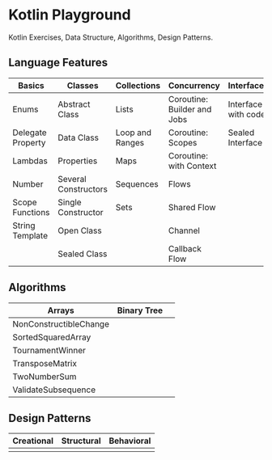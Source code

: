# Kotlin Playground

Kotlin Exercises, Data Structure, Algorithms, Design Patterns.

## Language Features

| Basics            | Classes              | Collections     | Concurrency                 | Interfaces          |
|-------------------|----------------------|-----------------|-----------------------------|---------------------|
| Enums             | Abstract Class       | Lists           | Coroutine: Builder and Jobs | Interface with code | 
| Delegate Property | Data Class           | Loop and Ranges | Coroutine: Scopes           | Sealed Interface    |
| Lambdas           | Properties           | Maps            | Coroutine: with Context     |                     |
| Number            | Several Constructors | Sequences       | Flows                       |                     |
| Scope Functions   | Single Constructor   | Sets            | Shared Flow                 |                     |
| String Template   | Open Class           |                 | Channel                     |                     |
|                   | Sealed Class         |                 | Callback Flow               |                     |

## Algorithms 

| Arrays                 | Binary Tree |   |
|------------------------|-------------|---|
| NonConstructibleChange |             |   |
| SortedSquaredArray     |             |   |
| TournamentWinner       |             |   |
| TransposeMatrix        |             |   |
| TwoNumberSum           |             |   |
| ValidateSubsequence    |             |   |

## Design Patterns

| Creational | Structural | Behavioral |
|------------|------------|------------|
|            |            |            |


